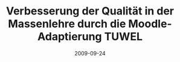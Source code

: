 ---
abstract: ''
authors:
- Marion Scholz
- Martina Seidl
date: '2009-09-24'
featured: false
links:
- name: Publik
  url: https://publik.tuwien.ac.at/showentry.php?ID=178029&lang=1
publication_types:
- '0'
publishDate: '2009-09-24'
title: Verbesserung der Qualität in der Massenlehre durch die Moodle-Adaptierung TUWEL
url_pdf: ''
---